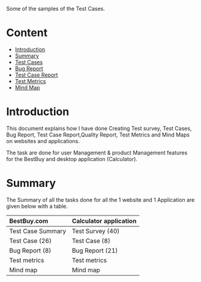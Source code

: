 Some of the samples of the Test Cases.

# Content

- [Introduction](https://github.com/Moumita2298/Manual-testing_TestCase_Bug-report_Matrics#introduction)
- [Summary](https://github.com/Moumita2298/Manual-testing_TestCase_Bug-report_Matrics#summary)
- [Test Cases](https://github.com/Moumita2298/Manual-testing_TestCase_Bug-report_Matrics#Test-Cases)
- [Bug Report](https://github.com/Moumita2298/Manual-testing_TestCase_Bug-report_Matrics#Bug-Report)
- [Test Case Report](https://github.com/Moumita2298/Manual-testing_TestCase_Bug-report_Matrics#Test-Case-Report)
- [Test Metrics](https://github.com/Moumita2298/Manual-testing_TestCase_Bug-report_Matrics#Test-Metrics)
- [Mind Map](https://github.com/Moumita2298/Manual-testing_TestCase_Bug-report_Matrics#Mind-map)



# Introduction

This document explains how I have done Creating Test survey, Test Cases, Bug Report, Test Case Report,Quality Report, Test Metrics and Mind Maps on websites and applications.

The task are done for user Management & product Management features for the BestBuy and desktop application (Calculator).

# Summary

The Summary of all the tasks done for all the 1 website and 1 Application are given below with a table.

| BestBuy.com             | Calculator application |
| :---------------------- | :--------------------- |
| Test Case Summary       | Test Survey (40)       |
| Test Case (26)          | Test Case (8)          |
| Bug Report (8)          | Bug Report (21)        |
| Test metrics            | Test metrics           |
| Mind map                | Mind map               |
















